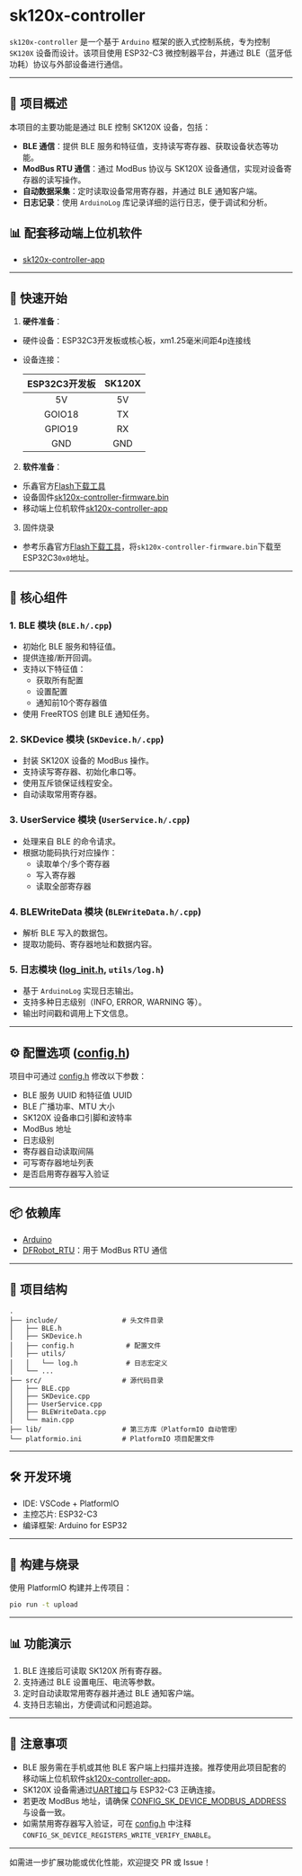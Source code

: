 # sk120x-controller

`sk120x-controller` 是一个基于 `Arduino` 框架的嵌入式控制系统，专为控制 `SK120X` 设备而设计。该项目使用 ESP32-C3 微控制器平台，并通过 BLE（蓝牙低功耗）协议与外部设备进行通信。

---

## 📌 项目概述

本项目的主要功能是通过 BLE 控制 SK120X 设备，包括：

- **BLE 通信**：提供 BLE 服务和特征值，支持读写寄存器、获取设备状态等功能。
- **ModBus RTU 通信**：通过 ModBus 协议与 SK120X 设备通信，实现对设备寄存器的读写操作。
- **自动数据采集**：定时读取设备常用寄存器，并通过 BLE 通知客户端。
- **日志记录**：使用 `ArduinoLog` 库记录详细的运行日志，便于调试和分析。

## 📊 配套移动端上位机软件
- [sk120x-controller-app](https://github.com/worldyun/sk120x-controller-app)

---
## 🚀 快速开始
1. **硬件准备**：
- 硬件设备：ESP32C3开发板或核心板，xm1.25毫米间距4p连接线

- 设备连接： 

  | ESP32C3开发板 | SK120X |
  | :-----------: | :----: |
  |      5V       |   5V   |
  |    GOIO18     |   TX   |
  |    GPIO19     |   RX   |
  |      GND      |  GND   |

2. **软件准备**：
- 乐鑫官方[Flash下载工具](https://docs.espressif.com/projects/esp-test-tools/zh_CN/latest/esp32/production_stage/tools/flash_download_tool.html)
- 设备固件[sk120x-controller-firmware.bin](https://github.com/worldyun/sk120x-controller/releases)
- 移动端上位机软件[sk120x-controller-app](https://github.com/worldyun/sk120x-controller-app)

3. 固件烧录
- 参考乐鑫官方[Flash下载工具](https://docs.espressif.com/projects/esp-test-tools/zh_CN/latest/esp32/production_stage/tools/flash_download_tool.html)，将`sk120x-controller-firmware.bin`下载至ESP32C3`0x0`地址。
---

## 🧩 核心组件

### 1. **BLE 模块 (`BLE.h/.cpp`)**
- 初始化 BLE 服务和特征值。
- 提供连接/断开回调。
- 支持以下特征值：
  - 获取所有配置
  - 设置配置
  - 通知前10个寄存器值
- 使用 FreeRTOS 创建 BLE 通知任务。

### 2. **SKDevice 模块 (`SKDevice.h/.cpp`)**
- 封装 SK120X 设备的 ModBus 操作。
- 支持读写寄存器、初始化串口等。
- 使用互斥锁保证线程安全。
- 自动读取常用寄存器。

### 3. **UserService 模块 (`UserService.h/.cpp`)**
- 处理来自 BLE 的命令请求。
- 根据功能码执行对应操作：
  - 读取单个/多个寄存器
  - 写入寄存器
  - 读取全部寄存器

### 4. **BLEWriteData 模块 (`BLEWriteData.h/.cpp`)**
- 解析 BLE 写入的数据包。
- 提取功能码、寄存器地址和数据内容。

### 5. **日志模块 ([log_init.h](./include/log_init.h), `utils/log.h`)**
- 基于 `ArduinoLog` 实现日志输出。
- 支持多种日志级别（INFO, ERROR, WARNING 等）。
- 输出时间戳和调用上下文信息。

---

## ⚙️ 配置选项 ([config.h](./include/config.h))

项目中可通过 [config.h](./include/config.h) 修改以下参数：

- BLE 服务 UUID 和特征值 UUID
- BLE 广播功率、MTU 大小
- SK120X 设备串口引脚和波特率
- ModBus 地址
- 日志级别
- 寄存器自动读取间隔
- 可写寄存器地址列表
- 是否启用寄存器写入验证

---

## 📦 依赖库

- [Arduino](https://www.arduino.cc/)
- [DFRobot_RTU](https://github.com/DFRobot/DFRobot_RTU)：用于 ModBus RTU 通信

---

## 📁 项目结构

```
.
├── include/                # 头文件目录
│   ├── BLE.h
│   ├── SKDevice.h
│   ├── config.h             # 配置文件
│   ├── utils/
│   │   └── log.h            # 日志宏定义
│   └── ...
├── src/                    # 源代码目录
│   ├── BLE.cpp
│   ├── SKDevice.cpp
│   ├── UserService.cpp
│   ├── BLEWriteData.cpp
│   └── main.cpp
├── lib/                    # 第三方库（PlatformIO 自动管理）
└── platformio.ini          # PlatformIO 项目配置文件
```

---

## 🛠️ 开发环境

- IDE: VSCode + PlatformIO
- 主控芯片: ESP32-C3
- 编译框架: Arduino for ESP32

---

## 📜 构建与烧录

使用 PlatformIO 构建并上传项目：

```bash
pio run -t upload
```

---

## 📊 功能演示

1. BLE 连接后可读取 SK120X 所有寄存器。
2. 支持通过 BLE 设置电压、电流等参数。
3. 定时自动读取常用寄存器并通过 BLE 通知客户端。
4. 支持日志输出，方便调试和问题追踪。

---

## 📝 注意事项

- BLE 服务需在手机或其他 BLE 客户端上扫描并连接。推荐使用此项目配套的移动端上位机软件[sk120x-controller-app](https://github.com/worldyun/sk120x-controller-app)。
- SK120X 设备需通过[UART接口](./include/config.h#L53-L57)与 ESP32-C3 正确连接。
- 若更改 ModBus 地址，请确保 [CONFIG_SK_DEVICE_MODBUS_ADDRESS](./include/config.h#L65-L66) 与设备一致。
- 如需禁用寄存器写入验证，可在 [config.h](./include/config.h) 中注释 `CONFIG_SK_DEVICE_REGISTERS_WRITE_VERIFY_ENABLE`。

---

如需进一步扩展功能或优化性能，欢迎提交 PR 或 Issue！